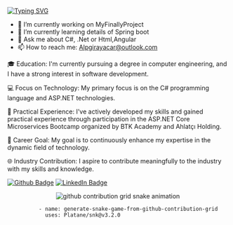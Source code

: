 

<!--
**Alpgirayacar/Alpgirayacar** is a ✨ _special_ ✨ repository because its `README.md` (this file) appears on your GitHub profile.
-->
<a href="https://git.io/typing-svg"><img src="https://readme-typing-svg.demolab.com?font=Fira+Code&pause=1000&random=false&width=435&lines=%23%23%23+Hi+there+%F0%9F%91%8B!!;My+Name+Is+Alpgiray+;Alpgiray+Acar" alt="Typing SVG" /></a>

- 🔭 I’m currently working on MyFinallyProject
- 🌱 I’m currently learning details of Spring boot
- 💬 Ask me about C#, .Net or Html,Angular
- 📫 How to reach me: Alpgirayacar@outlook.com
 

🎓 Education:
I'm currently pursuing a degree in computer engineering, and I have a strong interest in software development.

💻 Focus on Technology:
My primary focus is on the C# programming language and ASP.NET technologies.

🚀 Practical Experience:
I've actively developed my skills and gained practical experience through participation in the ASP.NET Core Microservices Bootcamp organized by BTK Academy and Ahlatçı Holding.

🎯 Career Goal:
My goal is to continuously enhance my expertise in the dynamic field of technology.

🌐 Industry Contribution:
I aspire to contribute meaningfully to the industry with my skills and knowledge.

[![Github Badge](https://img.shields.io/badge/-Github-000?style=quare&labelColor=000&logo=Github&logoColor=white&link=link)](https://github.com/Alpgirayacar) 
[![LinkedIn Badge](https://img.shields.io/badge/-LinkedIn-blue?style=flat-square&logo=Linkedin&logoColor=white&link=https://www.linkedin.com/in/alpgiray-acar/)](https://www.linkedin.com/in/alpgiray-acar/)


<p align="center">
  <picture>
    <source media="(prefers-color-scheme: dark)" srcset="https://raw.githubusercontent.com/Alpgirayacar/Alpgirayacar/output/github-contribution-grid-snake-dark.svg">
    <source media="(prefers-color-scheme: light)" srcset="https://raw.githubusercontent.com/Alpgirayacar/Alpgirayacar/output/github-contribution-grid-snake.svg">
    <img alt="github contribution grid snake animation" src="https://raw.githubusercontent.com/Alpgirayacar/Alpgirayacar/output/github-contribution-grid-snake.svg">
  </picture>
</p>

              - name: generate-snake-game-from-github-contribution-grid
                uses: Platane/snk@v3.2.0
            



